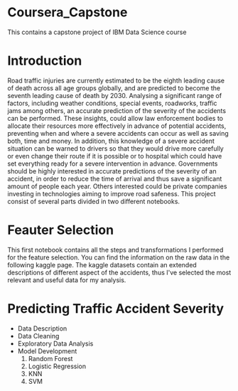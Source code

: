 # Coursera_Capstone
This contains a capstone project of IBM Data Science course
# Introduction
Road traffic injuries are currently estimated to be the eighth leading cause of death across all age groups globally, and are predicted to become the seventh leading cause of death by 2030.
Analysing a significant range of factors, including weather conditions, special events, roadworks, traffic jams among others, an accurate prediction of the severity of the accidents can be performed.
These insights, could allow law enforcement bodies to allocate their resources more effectively in advance of potential accidents, preventing when and where a severe accidents can occur as well as saving both, time and money. In addition, this knowledge of a severe accident situation can be warned to drivers so that they would drive more carefully or even change their route if it is possible or to hospital which could have set everything ready for a severe intervention in advance.
Governments should be highly interested in accurate predictions of the severity of an accident, in order to reduce the time of arrival and thus save a significant amount of people each year. Others interested could be private companies investing in technologies aiming to improve road safeness.
This project consist of several parts divided in two different notebooks.
# Feauter Selection
This first notebook contains all the steps and transformations I performed for the feature selection. You can find the information on the raw data in the following kaggle page. The kaggle datasets contain an extended descriptions of different aspect of the accidents, thus I've selected the most relevant and useful data for my analysis.
# Predicting Traffic Accident Severity
- Data Description
- Data Cleaning
- Exploratory Data Analysis
- Model Development
  1. Random Forest
  2. Logistic Regression
  3. KNN
  4. SVM
